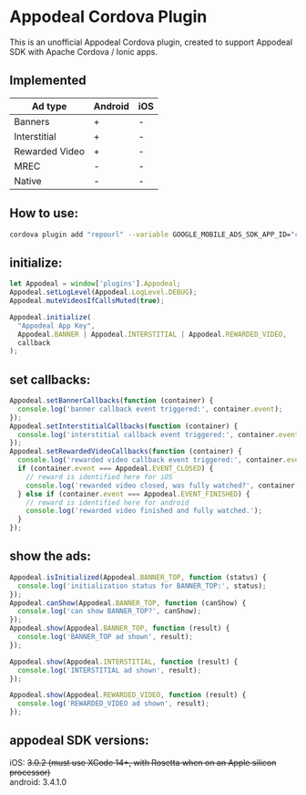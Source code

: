 # Appodeal Cordova Plugin

This is an unofficial Appodeal Cordova plugin, created to support Appodeal SDK with Apache Cordova / Ionic apps.<br>

## Implemented

| Ad type        | Android | iOS |
|----------------|---------|-----|
| Banners        | +       | -   |
| Interstitial   | +       | -   |
| Rewarded Video | +       | -   |
| MREC           | -       | -   |
| Native         | -       | -   |

## How to use:

```bash
cordova plugin add "repourl" --variable GOOGLE_MOBILE_ADS_SDK_APP_ID="ca-app-pub-xxxx~yyyy"
```

## initialize:

```javascript
let Appodeal = window['plugins'].Appodeal;
Appodeal.setLogLevel(Appodeal.LogLevel.DEBUG);
Appodeal.muteVideosIfCallsMuted(true);

Appodeal.initialize(
  "Appodeal App Key",
  Appodeal.BANNER | Appodeal.INTERSTITIAL | Appodeal.REWARDED_VIDEO,
  callback
);
```

## set callbacks:

```javascript
Appodeal.setBannerCallbacks(function (container) {
  console.log('banner callback event triggered:', container.event);
});
Appodeal.setInterstitialCallbacks(function (container) {
  console.log('interstitial callback event triggered:', container.event);
});
Appodeal.setRewardedVideoCallbacks(function (container) {
  console.log('rewarded video callback event triggered:', container.event);
  if (container.event === Appodeal.EVENT_CLOSED) {
    // reward is identified here for iOS
    console.log('rewarded video closed, was fully watched?', container.wasFullyWatched);
  } else if (container.event === Appodeal.EVENT_FINISHED) {
    // reward is identified here for android
    console.log('rewarded video finished and fully watched.');
  }
});
```

## show the ads:

```javascript
Appodeal.isInitialized(Appodeal.BANNER_TOP, function (status) {
  console.log('initialization status for BANNER_TOP:', status);
});
Appodeal.canShow(Appodeal.BANNER_TOP, function (canShow) {
  console.log('can show BANNER_TOP?', canShow);
});
Appodeal.show(Appodeal.BANNER_TOP, function (result) {
  console.log('BANNER_TOP ad shown', result);
});

Appodeal.show(Appodeal.INTERSTITIAL, function (result) {
  console.log('INTERSTITIAL ad shown', result);
});

Appodeal.show(Appodeal.REWARDED_VIDEO, function (result) {
  console.log('REWARDED_VIDEO ad shown', result);
});
```

## appodeal SDK versions:

iOS: ~~3.0.2 (must use XCode 14+, with Rosetta when on an Apple silicon processor)~~ \
android: 3.4.1.0